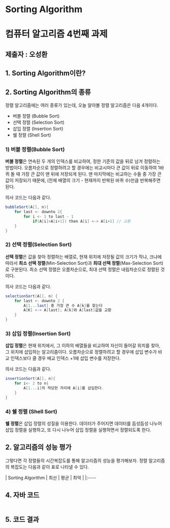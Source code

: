 # Sorting Algorithm

# 컴퓨터 알고리즘 4번째 과제

## 제출자 : 오성환

## 1. Sorting Algorithm이란?

## 2. Sorting Algorithm의 종류

정렬 알고리즘에는 여러 종류가 있는데, 오늘 알아볼 정렬 알고리즘은 다음 4개이다.

- 버블 정렬 (Bubble Sort)
- 선택 정렬 (Selection Sort)
- 삽입 정렬 (Insertion Sort)
- 쉘 정렬 (Shell Sort)

### 1) 버블 정렬(Bubble Sort)

**버블 정렬**은 연속된 두 개의 인덱스를 비교하여, 정한 기준의 값을 뒤로 넘겨 정렬하는 방법이다. 오름차순으로 정렬하려고 할 경우에는 비교시마다 큰 값이 뒤로 이동하여 1바퀴 돌 때 가장 큰 값이 맨 뒤에 저장되게 된다. 맨 마지막에는 비교하는 수들 중 가장 큰 값이 저장되기 때문에, (전체 배열의 크기 - 현재까지 반복된 바퀴 수)만큼 반복해주면 된다.

의사 코드는 다음과 같다.
```java
bubbleSort(A[], n){
    for last <- downto 2{
        for i <- 1 to last - 1
            if(A[i]>A[i+1]) then A[i] <-> A[i+1] // 교환
    }
}
```

### 2) 선택 정렬(Selection Sort)

**선택 정렬**은 값을 찾아 정렬하는 배열로, 현재 위치에 저장될 값의 크기가 작냐, 크냐에 따라서 **최소 선택 정렬**(Min-Selection Sort)과 **최대 선택 정렬**(Max-Selection Sort)로 구분된다. 최소 선택 정렬은 오름차순으로, 최대 선택 정렬은 내림차순으로 정렬된 것이다.

의사 코드는 다음과 같다.
```java
selectionSort(A[], n) {
    for last <- downto 2 {
        A[1...last] 중 가장 큰 수 A[k]를 찾는다
        A[K] <-> A[last]; A[k]와 A[last]값을 교환
    }
}
```

### 3) 삽입 정렬(Insertion Sort)

**삽입 정렬**은 현재 위치에서, 그 이하의 배열들을 비교하여 자신이 들어갈 위치를 찾아, 그 위치에 삽입하는 알고리즘이다. 오름차순으로 정렬하려고 할 경우에 삽입 변수가 비교 인덱스보다 클 경우 배교 인덱스 +1에 삽입 변수를 저장한다.

의사 코드는 다음과 같다.
```java
insertionSort(A[], n){
    for i<- 2 to n{
        A[1...i]의 적당한 자리에 A[i]를 삽입한다.
    }
}
```

### 4) 쉘 정렬 (Shell Sort)

**쉘 정렬**은 삽입 정렬의 성질을 이용한다. 데이터가 주어지면 데이터를 듬성듬성 나누어 삽입 정렬을 실행하고, 또 다시 나누어 삽입 정렬을 실행하면서 정렬되도록 한다.

## 2. 알고리즘의 성능 평가

그렇다면 각 정렬들의 시간복잡도를 통해 알고리즘의 성능을 평가해보자. 정렬 알고리즘의 복잡도는 다음과 같이 표로 나타낼 수 있다.

| Sorting Algorithm | 최선 | 평균 | 최악 |
|:----

## 4. 자바 코드

```java

```

## 5. 코드 결과
